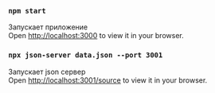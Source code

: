 
### `npm start`

Запускает приложение    
Open [http://localhost:3000](http://localhost:3000) to view it in your browser.


### `npx json-server data.json --port 3001`

Запускает json сервер    
Open [http://localhost:3001/source](http://localhost:3001/source) to view it in your browser.